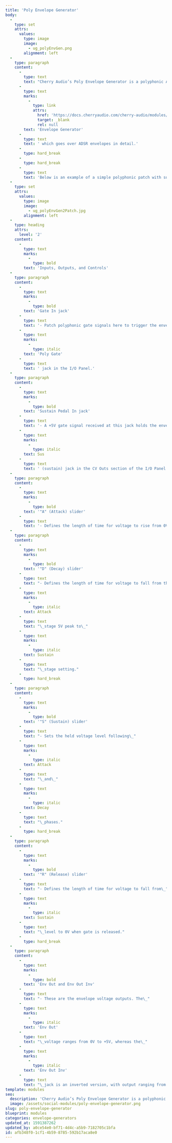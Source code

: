 ```yaml
---
title: 'Poly Envelope Generator'
body:
  -
    type: set
    attrs:
      values:
        type: image
        image:
          - ug_polyEnvGen.png
        alignment: left
  -
    type: paragraph
    content:
      -
        type: text
        text: "Cherry Audio’s Poly Envelope Generator is a polyphonic ADSR with sustain control that drastically simplifies creating polyphonic patches. It takes a polyphonic gate signal as its input and generates control voltage envelopes for each individual note, or voice. If you are unfamiliar with envelopes in general, or need a quick refresher, check out the documentation for the \"standard\"\_"
      -
        type: text
        marks:
          -
            type: link
            attrs:
              href: 'https://docs.cherryaudio.com/cherry-audio/modules/envelope-generator'
              target: _blank
              rel: null
        text: 'Envelope Generator'
      -
        type: text
        text: ' which goes over ADSR envelopes in detail.'
      -
        type: hard_break
      -
        type: hard_break
      -
        type: text
        text: 'Below is an example of a simple polyphonic patch with sustain control that uses the Poly Envelope Generator to control the amplitude of a Poly Oscillator module.'
  -
    type: set
    attrs:
      values:
        type: image
        image:
          - ug_polyEnvGen2Patch.jpg
        alignment: left
  -
    type: heading
    attrs:
      level: '2'
    content:
      -
        type: text
        marks:
          -
            type: bold
        text: 'Inputs, Outputs, and Controls'
  -
    type: paragraph
    content:
      -
        type: text
        marks:
          -
            type: bold
        text: 'Gate In jack'
      -
        type: text
        text: '- Patch polyphonic gate signals here to trigger the envelope. Typically this will be connected to the '
      -
        type: text
        marks:
          -
            type: italic
        text: 'Poly Gate'
      -
        type: text
        text: ' jack in the I/O Panel.'
  -
    type: paragraph
    content:
      -
        type: text
        marks:
          -
            type: bold
        text: 'Sustain Pedal In jack'
      -
        type: text
        text: '- A +5V gate signal received at this jack holds the envelope at its sustain level. Typically this is patched to the '
      -
        type: text
        marks:
          -
            type: italic
        text: Sus
      -
        type: text
        text: ' (sustain) jack in the CV Outs section of the I/O Panel which converts MIDI sustain pedal messages (CC#64) from a keyboard controller to a +5V gate signal.'
  -
    type: paragraph
    content:
      -
        type: text
        marks:
          -
            type: bold
        text: '"A" (Attack) slider'
      -
        type: text
        text: '- Defines the length of time for voltage to rise from 0V to 5V when the gate voltage is applied.'
  -
    type: paragraph
    content:
      -
        type: text
        marks:
          -
            type: bold
        text: '"D" (Decay) slider'
      -
        type: text
        text: "- Defines the length of time for voltage to fall from the\_"
      -
        type: text
        marks:
          -
            type: italic
        text: Attack
      -
        type: text
        text: "\_stage 5V peak to\_"
      -
        type: text
        marks:
          -
            type: italic
        text: Sustain
      -
        type: text
        text: "\_stage setting."
      -
        type: hard_break
  -
    type: paragraph
    content:
      -
        type: text
        marks:
          -
            type: bold
        text: '"S" (Sustain) slider'
      -
        type: text
        text: "- Sets the held voltage level following\_"
      -
        type: text
        marks:
          -
            type: italic
        text: Attack
      -
        type: text
        text: "\_and\_"
      -
        type: text
        marks:
          -
            type: italic
        text: Decay
      -
        type: text
        text: "\_phases."
      -
        type: hard_break
  -
    type: paragraph
    content:
      -
        type: text
        marks:
          -
            type: bold
        text: '"R" (Release) slider'
      -
        type: text
        text: "- Defines the length of time for voltage to fall from\_"
      -
        type: text
        marks:
          -
            type: italic
        text: Sustain
      -
        type: text
        text: "\_level to 0V when gate is released."
      -
        type: hard_break
  -
    type: paragraph
    content:
      -
        type: text
        marks:
          -
            type: bold
        text: 'Env Out and Env Out Inv'
      -
        type: text
        text: "- These are the envelope voltage outputs. The\_"
      -
        type: text
        marks:
          -
            type: italic
        text: 'Env Out'
      -
        type: text
        text: "\_voltage ranges from 0V to +5V, whereas the\_"
      -
        type: text
        marks:
          -
            type: italic
        text: 'Env Out Inv'
      -
        type: text
        text: "\_jack is an inverted version, with output ranging from 0V to -5V.\_"
template: modules
seo:
  description: 'Cherry Audio’s Poly Envelope Generator is a polyphonic ADSR with sustain control that drastically simplifies creating polyphonic patches.'
  image: /assets/social-modules/poly-envelope-generator.png
slug: poly-envelope-generator
blueprint: modules
categories: envelope-generators
updated_at: 1591387262
updated_by: a0ce54e0-bf71-4d4c-a5b9-7182705c1bfa
id: afb348f0-1cf1-4b59-8785-592b17aca8e0
---
```

